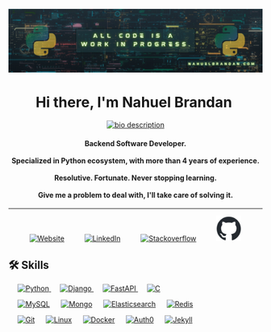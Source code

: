 ![banner](./resources/banner.png)

<h1 align="center">Hi there, I'm Nahuel Brandan 
<img src="https://media.giphy.com/media/hvRJCLFzcasrR4ia7z/giphy.gif" width="35" alt="">
</h1>

<p align="center">
  <a href="https://github.com/DenverCoder1/readme-typing-svg">
    <img src="https://readme-typing-svg.herokuapp.com?lines=Backend+Software+Developer;Specialized+in+Python+ecosystem;Never%20stopping%20learning&center=true&width=500&height=50" alt="bio description">
  </a>
</p>

<h4 align="center">
Backend Software Developer.<br><br>
Specialized in Python ecosystem, with more than 4 years of experience.<br><br>
Resolutive. Fortunate. Never stopping learning.<br><br>
Give me a problem to deal with, I'll take care of solving it.
</h4>

---

<p align="center">
  <a href="https://www.nahuelbrandan.com/"><img src="https://www.nahuelbrandan.com/assets/img/logo2.png" alt="Website" width="50px"/></a>
  &emsp;  &emsp;
  <a href="https://linkedin.com/in/nahuelbrandan"><img src="https://i.postimg.cc/15DtHwP7/linkedin.png" alt="LinkedIn" width="50px"/></a>
  &emsp;  &emsp;
  <a href="https://stackoverflow.com/users/6125910/neobraf"><img src="https://i.postimg.cc/MGHqhQ2S/stack-overflow.png" alt="Stackoverflow" width="50px"/></a>
  &emsp;  &emsp;
  <a href="https://github.com/nahuelbrandan">
    <picture>
      <source media="(prefers-color-scheme: dark)" srcset="./resources/github-mark/github-mark-white.svg">
      <source media="(prefers-color-scheme: light)" srcset="./resources/github-mark/github-mark.svg">
      <img src="./resources/github-mark/github-mark.png" alt="GitHub" width="50px">
    </picture>
  </a>
</p>

## 🛠️ Skills

<p align="left"> 
  &emsp; 
   <a href="https://www.python.org" target="_blank">
    <img alt="Python" src="https://img.shields.io/badge/Python%20-3770A0.svg?logo=python&logoColor=white">
  </a>
  &emsp;
  <a href="https://www.djangoproject.com/" target="_blank"> 
    <img alt="Django" src="https://img.shields.io/badge/Django%20-36926F.svg?logo=django">
  </a> 
  &emsp;
  <a href="https://fastapi.tiangolo.com/" target="_blank"> 
    <img alt="FastAPI" src="https://img.shields.io/badge/FastAPI%20-3E609E.svg?logo=fastapi">
  </a> 
  &emsp;
  <a href="https://www.cprogramming.com/" target="_blank"> 
    <img alt="C" src="https://img.shields.io/badge/C%20-A3B3C6.svg?logo=c&logoColor=white">
  </a> 

</p>


<p align="left">
  &emsp;
    <a href="https://www.mysql.com/"><img alt="MySQL" src ="https://img.shields.io/badge/MySQL-00758F.svg?style=flat&logo=MySQL&logoColor=white"/></a>
  &emsp;
    <a href="https://www.mongodb.com/"><img alt="Mongo" src ="https://img.shields.io/badge/Mongo-10AA50.svg?style=flat&logo=Mongodb&logoColor=white"/></a>
  &emsp;
    <a href="https://www.elastic.co/"><img alt="Elasticsearch" src ="https://img.shields.io/badge/Elasticsearch-7DE2D1.svg?style=flat&logo=Elastic&logoColor=black"/></a>
  &emsp;
    <a href="https://redis.io/"><img alt="Redis" src ="https://img.shields.io/badge/Redis-D92B21.svg?style=flat&logo=Redis&logoColor=white"/></a>
 </p>

<p>
  &emsp;
    <a href="https://git-scm.com/"><img alt="Git" src="https://img.shields.io/badge/Git%20-%23F05033.svg?logo=git&logoColor=white"></a>
  &emsp;
    <a href="https://en.wikipedia.org/wiki/Linux"><img alt="Linux" src="https://img.shields.io/badge/Linux-FCC624?style=flat&logo=linux&logoColor=black"></a>
  &emsp;
    <a href="https://www.docker.com/"><img alt="Docker" src="https://img.shields.io/badge/Docker-099CEC?style=flat&logo=Docker&logoColor=white"></a>
  &emsp;
    <a href="https://auth0.com/"><img alt="Auth0" src="https://img.shields.io/badge/Auth0-E45123?style=flat&logo=Auth0&logoColor=white"></a>
  &emsp;
    <a href="https://jekyllrb.com/"><img alt="Jekyll" src="https://img.shields.io/badge/Jekyll-D70000?style=flat&logo=Jekyll&logoColor=white"></a>
  &emsp;
</p>


